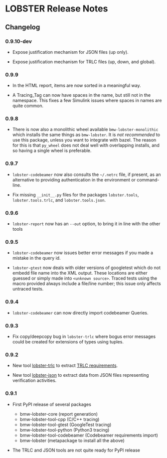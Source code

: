 # LOBSTER Release Notes

## Changelog


### 0.9.10-dev

* Expose justification mechanism for JSON files (up only).

* Expose justification mechanism for TRLC files (up, down, and
  global).

### 0.9.9

* In the HTML report, items are now sorted in a meaningful way.

* A Tracing_Tag can now have spaces in the name, but still not in the
  namespace. This fixes a few Simulink issues where spaces in names
  are quite common.

### 0.9.8

* There is now also a monolithic wheel available
  `bmw-lobster-monolithic` which installs the same things as
  `bmw-lobster`. It is *not recommended* to use this package, unless
  you want to integrate with bazel. The reason for this is that
  `py_wheel` does not deal well with overlapping installs, and so
  having a single wheel is preferable.

### 0.9.7

* `lobster-codebeamer` now also consults the `~/.netrc` file, if
  present, as an alternative to providing authentication in the
  environment or command-line.

* Fix missing `__init__.py` files for the packages `lobster.tools`,
  `lobster.tools.trlc`, and `lobster.tools.json`.

### 0.9.6

* `lobster-report` now has an `--out` option, to bring it in line with
  the other tools

### 0.9.5

* `lobster-codebeamer` now issues better error messages if you made a
  mistake in the query id.

* `lobster-gtest` now deals with older versions of googletest which do
  not embedd file name into the XML output. These locations are either
  guessed or simply made into `<unknown source>`. Traced tests using
  the macro provided always include a file/line number; this issue
  only affects untraced tests.

### 0.9.4

* `lobster-codebeamer` can now directly import codebeamer Queries.

### 0.9.3

* Fix copy/deepcopy bug in `lobster-trlc` where bogus error messages
  could be created for extensions of types using tuples.

### 0.9.2

* New tool [lobster-trlc](packages/lobster-tool-trlc/README.md) to
  extract [TRLC
  requirements](https://github.com/bmw-software-engineering/trlc).

* New tool [lobster-json](packages/lobster-tool-json/README.md) to
  extract data from JSON files representing verification activities.

### 0.9.1

* First PyPI release of several packages

  * bmw-lobster-core (report generation)
  * bmw-lobster-tool-cpp (C/C++ tracing)
  * bmw-lobster-tool-gtest (GoogleTest tracing)
  * bmw-lobster-tool-python (Python3 tracing)
  * bmw-lobster-tool-codebeamer (Codebeamer requirements import)
  * bmw-lobster (metapackage to install all the above)

* The TRLC and JSON tools are not quite ready for PyPI release
